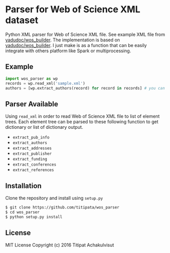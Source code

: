 # Parser for Web of Science XML dataset

Python XML parser for Web of Science XML file. See example XML file from
[yadudoc/wos_builder](https://github.com/yadudoc/wos_builder/blob/master/sample.xml).
The implementation is based on [yadudoc/wos_builder](https://github.com/yadudoc/wos_builder).
I just make is as a function that can be easily integrate with others platform like
Spark or multiprocessing.

## Example

```python
import wos_parser as wp
records = wp.read_xml('sample.xml')
authors = [wp.extract_authors(record) for record in records] # you can flatten and transform to dataframe
```

## Parser Available

Using `read_xml` in order to read Web of Science XML file to list of element trees.
Each element tree can be parsed to these following function to get dictionary or
list of dictionary output.

- `extract_pub_info`
- `extract_authors`
- `extract_addresses`
- `extract_publisher`
- `extract_funding`
- `extract_conferences`
- `extract_references`

## Installation

Clone the repository and install using `setup.py`

```bash
$ git clone https://github.com/titipata/wos_parser
$ cd wos_parser
$ python setup.py install
```

## License

MIT License Copyright (c) 2016 Titipat Achakulvisut
